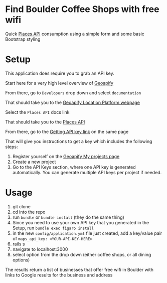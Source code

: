 # Find Boulder Coffee Shops with free wifi

Quick [Places API](https://apidocs.geoapify.com/docs/places/#conditions) consumption using a simple form and some basic Bootstrap styling

# Setup

This application does require you to grab an API key.

Start here for a very high level overview of [Geoapify](https://www.geoapify.com/)

From there, go to `Developers` drop down and select `documentation`

That should take you to the [Geoapify Location Platform webpage](https://apidocs.geoapify.com/#docs)

Select the `Places API` docs link

That should take you to the [Places API](https://apidocs.geoapify.com/docs/places/#about)

From there, go to the [Getting API key link](https://apidocs.geoapify.com/docs/places/#quick-start) on the same page

That will give you instructions to get a key which includes the following steps:

1. Register yourself on the [Geoapify My projects page](https://myprojects.geoapify.com/projects)
2. Create a new project
3. Go to the API Keys section, where one API key is generated automatically. You can generate multiple API keys per project if needed.


# Usage

1. git clone
2. cd into the repo
3. run `bundle` or `bundle install` (they do the same thing)
4. Since you need to use your own API key that you generated in the Setup, run `bundle exec figaro install`
5. in the new `config/application.yml` file just created, add a key/value pair of `maps_api_key: <YOUR-API-KEY-HERE>`
6. rails s
7. navigate to localhost:3000
8. select option from the drop down (either coffee shops, or all dining options)

The results return a list of businesses that offer free wifi in Boulder with links to Google results for the business and address

